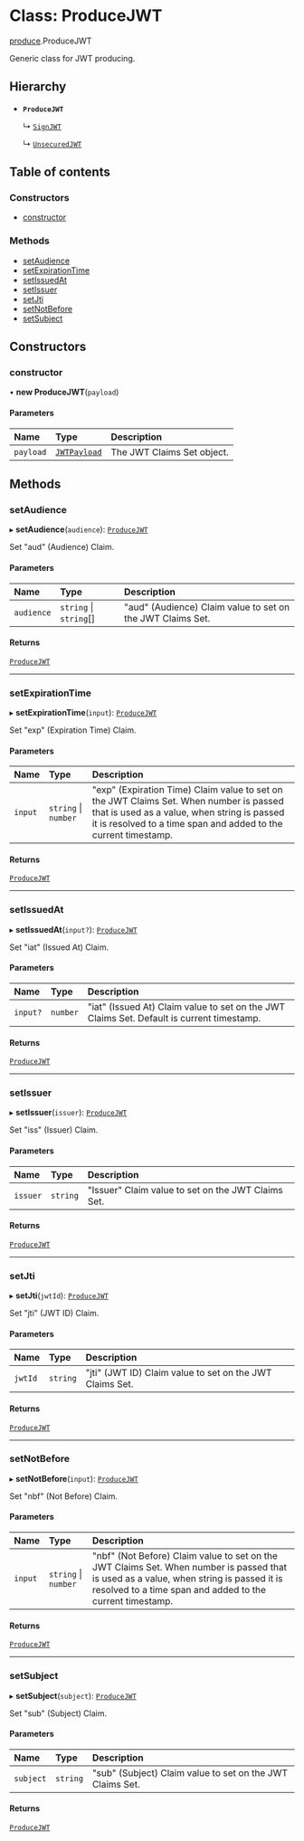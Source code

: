 # Class: ProduceJWT

[produce](../modules/produce.md).ProduceJWT

Generic class for JWT producing.

## Hierarchy

- **`ProduceJWT`**

  ↳ [`SignJWT`](sign.SignJWT.md)

  ↳ [`UnsecuredJWT`](index.UnsecuredJWT.md)

## Table of contents

### Constructors

- [constructor](produce.ProduceJWT.md#constructor)

### Methods

- [setAudience](produce.ProduceJWT.md#setaudience)
- [setExpirationTime](produce.ProduceJWT.md#setexpirationtime)
- [setIssuedAt](produce.ProduceJWT.md#setissuedat)
- [setIssuer](produce.ProduceJWT.md#setissuer)
- [setJti](produce.ProduceJWT.md#setjti)
- [setNotBefore](produce.ProduceJWT.md#setnotbefore)
- [setSubject](produce.ProduceJWT.md#setsubject)

## Constructors

### constructor

• **new ProduceJWT**(`payload`)

#### Parameters

| Name | Type | Description |
| :------ | :------ | :------ |
| `payload` | [`JWTPayload`](../interfaces/types.JWTPayload.md) | The JWT Claims Set object. |

## Methods

### setAudience

▸ **setAudience**(`audience`): [`ProduceJWT`](produce.ProduceJWT.md)

Set "aud" (Audience) Claim.

#### Parameters

| Name | Type | Description |
| :------ | :------ | :------ |
| `audience` | `string` \| `string`[] | "aud" (Audience) Claim value to set on the JWT Claims Set. |

#### Returns

[`ProduceJWT`](produce.ProduceJWT.md)

___

### setExpirationTime

▸ **setExpirationTime**(`input`): [`ProduceJWT`](produce.ProduceJWT.md)

Set "exp" (Expiration Time) Claim.

#### Parameters

| Name | Type | Description |
| :------ | :------ | :------ |
| `input` | `string` \| `number` | "exp" (Expiration Time) Claim value to set on the JWT Claims Set. When number is passed that is used as a value, when string is passed it is resolved to a time span and added to the current timestamp. |

#### Returns

[`ProduceJWT`](produce.ProduceJWT.md)

___

### setIssuedAt

▸ **setIssuedAt**(`input?`): [`ProduceJWT`](produce.ProduceJWT.md)

Set "iat" (Issued At) Claim.

#### Parameters

| Name | Type | Description |
| :------ | :------ | :------ |
| `input?` | `number` | "iat" (Issued At) Claim value to set on the JWT Claims Set. Default is current timestamp. |

#### Returns

[`ProduceJWT`](produce.ProduceJWT.md)

___

### setIssuer

▸ **setIssuer**(`issuer`): [`ProduceJWT`](produce.ProduceJWT.md)

Set "iss" (Issuer) Claim.

#### Parameters

| Name | Type | Description |
| :------ | :------ | :------ |
| `issuer` | `string` | "Issuer" Claim value to set on the JWT Claims Set. |

#### Returns

[`ProduceJWT`](produce.ProduceJWT.md)

___

### setJti

▸ **setJti**(`jwtId`): [`ProduceJWT`](produce.ProduceJWT.md)

Set "jti" (JWT ID) Claim.

#### Parameters

| Name | Type | Description |
| :------ | :------ | :------ |
| `jwtId` | `string` | "jti" (JWT ID) Claim value to set on the JWT Claims Set. |

#### Returns

[`ProduceJWT`](produce.ProduceJWT.md)

___

### setNotBefore

▸ **setNotBefore**(`input`): [`ProduceJWT`](produce.ProduceJWT.md)

Set "nbf" (Not Before) Claim.

#### Parameters

| Name | Type | Description |
| :------ | :------ | :------ |
| `input` | `string` \| `number` | "nbf" (Not Before) Claim value to set on the JWT Claims Set. When number is passed that is used as a value, when string is passed it is resolved to a time span and added to the current timestamp. |

#### Returns

[`ProduceJWT`](produce.ProduceJWT.md)

___

### setSubject

▸ **setSubject**(`subject`): [`ProduceJWT`](produce.ProduceJWT.md)

Set "sub" (Subject) Claim.

#### Parameters

| Name | Type | Description |
| :------ | :------ | :------ |
| `subject` | `string` | "sub" (Subject) Claim value to set on the JWT Claims Set. |

#### Returns

[`ProduceJWT`](produce.ProduceJWT.md)
